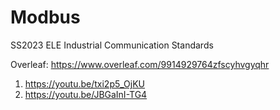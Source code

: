 # Modbus

SS2023 ELE Industrial Communication Standards

Overleaf: https://www.overleaf.com/9914929764zfscyhvgyqhr

1) https://youtu.be/txi2p5_OjKU
2) https://youtu.be/JBGaInI-TG4
